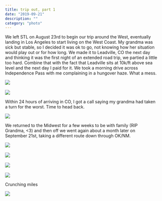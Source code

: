 ```yaml
---
title: trip out, part 1
date: "2019-09-21"
description: ""
category: "photo"
---
```


We left STL on August 23rd to begin our trip around the West, eventually landing in Los Angeles to start living on the West Coast. My grandma was sick but stable, so I decided it was ok to go, not knowing how her situation would play out or for how long. We made it to Leadville, CO the next day and thinking it was the first night of an extended road trip, we partied a little too hard. Combine that with the fact that Leadville sits at 10k/ft above sea level and the next day I paid for it. We took a morning drive across Independence Pass with me complaining in a hungover haze. What a mess.

![ ](https://media.scottosmith.net/img/blog/2019/2019-09-21/tripout-1.jpg)
<br><br>
![ ](https://media.scottosmith.net/img/blog/2019/2019-09-21/tripout-2.jpg)

Within 24 hours of arriving in CO, I got a call saying my grandma had taken a turn for the worst. Time to head back.

![ ](https://media.scottosmith.net/img/blog/2019/2019-09-21/tripout-3.jpg)

We returned to the Midwest for a few weeks to be with family (RIP Grandma, <3) and then off we went again about a month later on September 21st, taking a different route down through OK/NM.

![ ](https://media.scottosmith.net/img/blog/2019/2019-09-21/tripout-4.jpg)
<br><br>
![ ](https://media.scottosmith.net/img/blog/2019/2019-09-21/tripout-5.jpg)
<br><br>
![ ](https://media.scottosmith.net/img/blog/2019/2019-09-21/tripout-6.jpg)
<br><br>
![ ](https://media.scottosmith.net/img/blog/2019/2019-09-21/tripout-7.jpg)

Crunching miles

![ ](https://media.scottosmith.net/img/blog/2019/2019-09-21/tripout-8.jpg)
